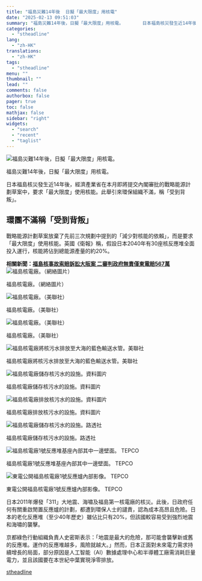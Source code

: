 ```yaml
---
title: "福島災難14年後  日擬「最大限度」用核電"
date: "2025-02-13 09:51:03"
summary: "福島災難14年後，日擬「最大限度」用核電。       日本福島核災發生近14年後，經濟產業..."
categories:
  - "stheadline"
lang:
  - "zh-HK"
translations:
  - "zh-HK"
tags:
  - "stheadline"
menu: ""
thumbnail: ""
lead: ""
comments: false
authorbox: false
pager: true
toc: false
mathjax: false
sidebar: "right"
widgets:
  - "search"
  - "recent"
  - "taglist"
---
```


![福島災難14年後，日擬「最大限度」用核電。](https://image.stheadline.com/f/680p0/0x0/100/none/cca76761376d1c8ff198d2d0ebda04ce/stheadline/inewsmedia/20250213/_2025021309414642470.jpg)

福島災難14年後，日擬「最大限度」用核電。




日本福島核災發生近14年後，經濟產業省在本月即將提交內閣審批的戰略能源計劃草案中，要求「最大限度」使用核能。此舉引來環保組織不滿，稱「受到背叛」。

環團不滿稱「受到背叛」
-----------

戰略能源計劃草案放棄了先前三次規劃中提到的「減少對核能的依賴」，而是要求「最大限度」使用核能。英國《衛報》稱，假設日本2040年有30座核反應堆全面投入運行，核能將佔到總能源產量的約20%。

**相關新聞：[福島核事故索賠訴訟大阪案 二審判政府無責僅東電賠567萬](https://www.stheadline.com/realtime-world/3411879/%E7%A6%8F%E5%B3%B6%E6%A0%B8%E4%BA%8B%E6%95%85%E7%B4%A2%E8%B3%A0%E8%A8%B4%E8%A8%9F%E5%A4%A7%E9%98%AA%E6%A1%88-%E4%BA%8C%E5%AF%A9%E5%88%A4%E6%94%BF%E5%BA%9C%E7%84%A1%E8%B2%AC%E5%83%85%E6%9D%B1%E9%9B%BB%E8%B3%A0567%E8%90%AC)**
 ![福島核電廠。（網絡圖片）](https://image.hkhl.hk/f/1024p0/0x0/100/none/28415b7889dddea13cf7a350a8c05a0d/2025-02/13022025_004_web.jpg)


福島核電廠。（網絡圖片）



 ![福島核電廠。（美聯社）](https://image.hkhl.hk/f/1024p0/0x0/100/none/a47f8c46af21e571732534d88b5edfaa/2025-02/13022025_005_AP.jpg)


福島核電廠。（美聯社）



 ![福島核電廠。（美聯社）](https://image.hkhl.hk/f/1024p0/0x0/100/none/8ade518e1ea7d8b06981ac5552498c6d/2025-02/13022025_006_AP.jpg)


福島核電廠。（美聯社）



 ![福島核電廠將核污水排放至大海的藍色輸送水管。美聯社](https://image.hkhl.hk/f/1024p0/0x0/100/none/12b85a5373500e2e53b26819a1bbe8f7/2024-08/b3_0.jpg)


福島核電廠將核污水排放至大海的藍色輸送水管。美聯社



 ![福島核電廠儲存核污水的設施。資料圖片](https://image.hkhl.hk/f/1024p0/0x0/100/none/9dacb54cca5037127da60102df4ad48a/2024-03/2023-07-11T110418Z_2081840547_RC2HPZ919IWM_RTRMADP_3_COOKISLANDS-IAEA-FUKUSHIMA_1__0.jpg)


福島核電廠儲存核污水的設施。資料圖片



 ![福島核電廠排放核污水的設施。資料圖片](https://image.hkhl.hk/f/1024p0/0x0/100/none/89eb960a7c17646e0f37373e09465b35/2024-03/i6_15.jpg)


福島核電廠排放核污水的設施。資料圖片



 ![福島核電廠儲存核污水的設施。路透社](https://image.hkhl.hk/f/1024p0/0x0/100/none/40228f613640e4844e13ac56dfe4472e/2024-03/R_2021-01-26T103350Z_1_LYNROPTP_3_JAPAN-DISASTER-WATER.jpg)


福島核電廠儲存核污水的設施。路透社



 ![福島核電廠1號反應堆基座內部其中一邊壁面。 TEPCO](https://image.hkhl.hk/f/1024p0/0x0/100/none/44115b9b0467152df48e7a789c094aab/2024-03/IMG_4727.jpeg)


福島核電廠1號反應堆基座內部其中一邊壁面。 TEPCO



 ![東電公開福島核電廠1號反應爐內部影像。 TEPCO](https://image.hkhl.hk/f/1024p0/0x0/100/none/decae6b3476dcd1923d754dff1c9e17d/2024-03/IMG_4720.jpeg)


東電公開福島核電廠1號反應爐內部影像。 TEPCO




日本2011年爆發「311」大地震、海嘯及福島第一核電廠的核災。此後，日政府任何有關重啟閒置反應爐的計劃，都遭到環保人士的譴責，認為成本高昂且危險。日本的老化反應堆（至少40年歷史）雖佔比只有20%，但該國較容易受到強烈地震和海嘯的襲擊。

京都綠色行動組織負責人史密斯表示：「地震是最大的危險，那可能會襲擊新或舊的反應堆。運作的反應堆越多，風險就越大。」然而，日本正面對未來電力需求持續增長的局面，部分原因是人工智能（AI）數據處理中心和半導體工廠需消耗巨量電力，並且該國要在本世紀中葉實現淨零排放。

[stheadline](https://std.stheadline.com/realtime/article/2052484/即時-國際-福島災難14年後-日擬-最大限度-用核電)
